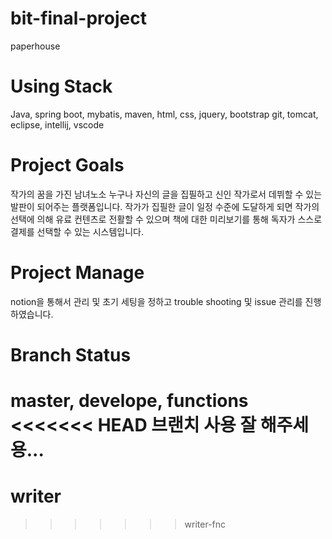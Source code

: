 # bit-final-project
paperhouse

# Using Stack
Java, spring boot, mybatis, maven, html, css, jquery, bootstrap
git, tomcat, eclipse, intellij, vscode

# Project Goals
작가의 꿈을 가진 남녀노소 누구나 자신의 글을 집필하고 신인 작가로서 데뷔할 수 있는 발판이 되어주는 플랫폼입니다.
작가가 집필한 글이 일정 수준에 도달하게 되면 작가의 선택에 의해 유료 컨텐츠로 전활할 수 있으며 책에 대한 미리보기를 통해 독자가 스스로 결제를 선택할 수 있는 시스템입니다.

# Project Manage
notion을 통해서 관리 및 초기 세팅을 정하고 trouble shooting 및 issue 관리를 진행하였습니다.

# Branch Status
master, develope, functions
<<<<<<< HEAD
브랜치 사용 잘 해주세용...
=======

# writer
>>>>>>> writer-fnc
